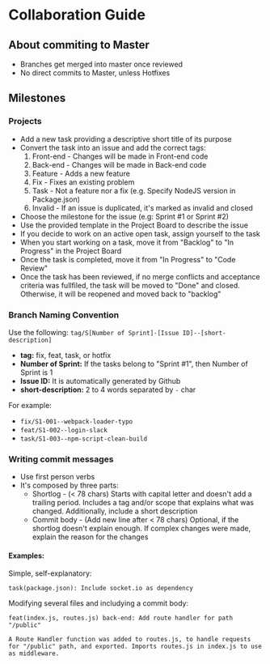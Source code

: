 # Collaboration Guide
## About commiting to Master
* Branches get merged into master once reviewed
* No direct commits to Master, unless Hotfixes
## Milestones
### Projects
* Add a new task providing a descriptive short title of its purpose
* Convert the task into an issue and add the correct tags:
	1. Front-end - Changes will be made in Front-end code
	2. Back-end - Changes will be made in Back-end code
	3. Feature - Adds a new feature
	4. Fix - Fixes an existing problem
	5. Task - Not a feature nor a fix (e.g. Specify NodeJS version in Package.json)
	6. Invalid - If an issue is duplicated, it's marked as invalid and closed
* Choose the milestone for the issue (e.g: Sprint #1 or Sprint #2)
* Use the provided template in the Project Board to describe the issue
* If you decide to work on an active open task, assign yourself to the task
* When you start working on a task, move it from "Backlog" to "In Progress" in the Project Board
* Once the task is completed, move it from "In Progress" to "Code Review"
* Once the task has been reviewed, if no merge conflicts and acceptance criteria was fullfiled, the task will be moved to "Done" and closed. Otherwise, it will be reopened and moved back to "backlog"

### Branch Naming Convention
Use the following:
`tag/S[Number of Sprint]-[Issue ID]--[short-description]`

* **tag:** fix, feat, task, or hotfix
* **Number of Sprint:** If the tasks belong to "Sprint #1", then Number of Sprint is 1
* **Issue ID:** It is automatically generated by Github
* **short-description:** 2 to 4 words separated by `-` char

For example:
* `fix/S1-001--webpack-loader-typo`
* `feat/S1-002--login-slack`
* `task/S1-003--npm-script-clean-build`

### Writing commit messages
* Use first person verbs
* It's composed by three parts:
	* Shortlog - (< 78 chars) Starts with capital letter and doesn't add a trailing period. Includes a tag and/or scope that explains what was changed. Additionally, include a short description
	* Commit body - (Add new line after < 78 chars) Optional, if the shortlog doesn't explain enough. If complex changes were made, explain the reason for the changes

#### Examples:

Simple, self-explanatory:
```(git-commit)
task(package.json): Include socket.io as dependency
```

Modifying several files and includying a commit body:
```(git-commit)
feat(index.js, routes.js) back-end: Add route handler for path "/public"

A Route Handler function was added to routes.js, to handle requests
for "/public" path, and exported. Imports routes.js in index.js to use
as middleware.
```
